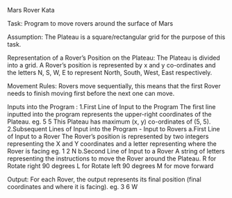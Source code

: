 
Mars Rover Kata

Task:
Program to move rovers around the surface of Mars

Assumption:
The Plateau is a square/rectangular grid for the purpose of  this task.

Representation of a Rover’s Position on the Plateau:
The Plateau is divided into a grid. A Rover’s position is represented by x and y co-ordinates and the letters N, S, W, E to represent North,
South, West, East respectively.

Movement Rules:
Rovers move sequentially, this means that the first Rover needs to finish moving first before the next one can move.

Inputs into the Program :
1.First Line of Input to the Program
The first line inputted into the program represents the upper-right coordinates of the Plateau.
eg. 5 5
This Plateau has maximum (x, y) co-ordinates of (5, 5).
2.Subsequent Lines of Input into the Program - Input to Rovers
a.First Line of Input to a Rover
The Rover’s position is represented by two integers representing the X and Y coordinates and a letter representing where the Rover is facing 
 eg. 1 2 N
b.Second Line of Input to a Rover
A string of letters representing the instructions to move the Rover around the Plateau.
R for Rotate right 90 degrees
L for Rotate left 90 degrees
M for move forward 

Output:
For each Rover, the output represents its final position (final coordinates and where it is facing).
eg. 3 6 W


